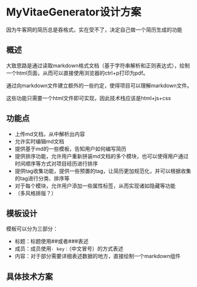 # MyVitaeGenerator设计方案
因为牛客网的简历总是吞格式，实在受不了，决定自己做一个简历生成的功能
## 概述
大致思路是通过读取markdown格式文档（基于字符串解析和正则表达式），绘制一个html页面，从而可以直接使用浏览器的ctrl+p打印为pdf。

通过向markdown文件建立额外的一些约定，使得项目可以理解markdown文件。

这些功能只需要一个html文件即可实现，因此技术栈应该是html+js+css
## 功能点
- 上传md文档，从中解析出内容
- 允许实时编辑md文档
- 提供基于md的一些模板，告知用户如何编写简历
- 提供排序功能，允许用户重新拼装md文档的多个模块，也可以使得用户通过时间顺序等方式对项目经历进行排序
- 提供tag收集功能，提供一些预置的tag，让简历更加规范化，并可以根据收集的tag进行分类、排序等
- 对于每个模块，允许用户添加一些属性标签，从而实现诸如隐藏等功能
- （多风格排版？）
## 模板设计
模板可以分为三部分：
- 标题：标题使用##或者###表述
- 成员：成员使用`- key：`（中文冒号）的方式表述
- 内容：对于部分需要详细表述数据的地方，直接绘制一个markdown组件
## 具体技术方案
